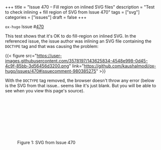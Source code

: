 +++
title = "Issue 470 – Fill region on inlined SVG files"
description = "Test to check inlining + fill region of SVG from Issue 470"
tags = ["svg"]
categories = ["issues"]
draft = false
+++

`ox-hugo` Issue #[470](https://github.com/kaushalmodi/ox-hugo/issues/470)

This test shows that it's OK to do fill-region on inlined SVG. In the
referenced issue, the issue author was inlining an SVG file containing
the `DOCTYPE` tag and that was causing the problem:

{{< figure src="https://user-images.githubusercontent.com/3578197/143625834-4548e998-0d45-4c9f-85bb-3d56456d3200.png" link="https://github.com/kaushalmodi/ox-hugo/issues/470#issuecomment-980385275" >}}

With the `DOCTYPE` tag removed, the browser doesn't throw any error
(below is the SVG from that issue.. seems like it's just blank. But
you will be able to see when you view this page's source).

<figure>
<svg width="100%"
height="100%" viewBox="0 0 1485 440" version="1.1"
xmlns="http://www.w3.org/2000/svg"
xmlns:xlink="http://www.w3.org/1999/xlink" xml:space="preserve"
xmlns:serif="http://www.serif.com/"
style="fill-rule:evenodd;clip-rule:evenodd;stroke-linecap:round;stroke-linejoin:round;stroke-miterlimit:1.5;">
</svg>

<figcaption>

  <span class="figure-number">Figure 1: </span>SVG from Issue 470
</figcaption>
</figure>
